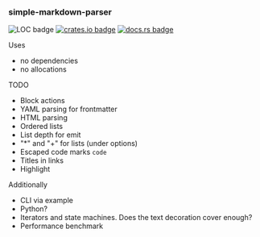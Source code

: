 ### simple-markdown-parser

![LOC badge](https://kaleidawave-projectinformation.web.val.run/project/simple-markdown-parser/badge)
[![crates.io badge](https://img.shields.io/crates/v/simple-markdown-parser?style=flat-square)](https://crates.io/crates/simple-markdown-parser)
[![docs.rs badge](https://img.shields.io/docsrs/simple-markdown-parser?style=flat-square)](https://docs.rs/simple-markdown-parser/latest)

Uses
- no dependencies
- no allocations

TODO

- Block actions
- YAML parsing for frontmatter
- HTML parsing
- Ordered lists
- List depth for emit
- "*" and "+" for lists (under options)
- Escaped code marks `code`
- Titles in links
- Highlight

Additionally
- CLI via example
- Python?
- Iterators and state machines. Does the text decoration cover enough?
- Performance benchmark
